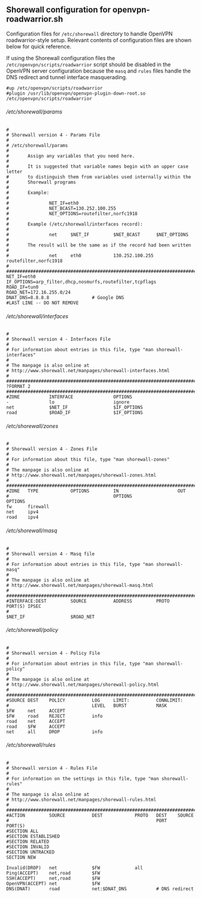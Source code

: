 Shorewall configuration for openvpn-roadwarrior.sh
-----
Configuration files for `/etc/shorewall` directory to handle OpenVPN roadwarrior-style setup. Relevant contents of configuration files are shown below for quick reference.

If using the Shorewall configuration files the `/etc/openvpn/scripts/roadwarrior` script should be disabled in the OpenVPN server configuration because the `masq` and `rules` files handle the DNS redirect and tunnel interface masquerading. 

````
#up /etc/openvpn/scripts/roadwarrior
#plugin /usr/lib/openvpn/openvpn-plugin-down-root.so /etc/openvpn/scripts/roadwarrior
````

###### /etc/shorewall/params

````
#
# Shorewall version 4 - Params File
#
# /etc/shorewall/params
#
#       Assign any variables that you need here.
#
#       It is suggested that variable names begin with an upper case letter
#       to distinguish them from variables used internally within the
#       Shorewall programs
#
#       Example:
#
#               NET_IF=eth0
#               NET_BCAST=130.252.100.255
#               NET_OPTIONS=routefilter,norfc1918
#
#       Example (/etc/shorewall/interfaces record):
#
#               net     $NET_IF         $NET_BCAST      $NET_OPTIONS
#
#       The result will be the same as if the record had been written
#
#               net     eth0            130.252.100.255 routefilter,norfc1918
#
###############################################################################
NET_IF=eth0
IF_OPTIONS=arp_filter,dhcp,nosmurfs,routefilter,tcpflags
ROAD_IF=tun0
ROAD_NET=172.16.255.0/24
DNAT_DNS=8.8.8.8                # Google DNS
#LAST LINE -- DO NOT REMOVE
````

###### /etc/shorewall/interfaces

````
#
# Shorewall version 4 - Interfaces File
#
# For information about entries in this file, type "man shorewall-interfaces"
#
# The manpage is also online at
# http://www.shorewall.net/manpages/shorewall-interfaces.html
#
###############################################################################
?FORMAT 2
###############################################################################
#ZONE           INTERFACE               OPTIONS
-               lo                      ignore
net             $NET_IF                 $IF_OPTIONS     
road            $ROAD_IF                $IF_OPTIONS     
````

###### /etc/shorewall/zones

````
#
# Shorewall version 4 - Zones File
#
# For information about this file, type "man shorewall-zones"
#
# The manpage is also online at
# http://www.shorewall.net/manpages/shorewall-zones.html
#
###############################################################################
#ZONE   TYPE            OPTIONS         IN                      OUT
#                                       OPTIONS                 OPTIONS
fw      firewall
net     ipv4
road    ipv4
````

###### /etc/shorewall/masq

````
#
# Shorewall version 4 - Masq file
#
# For information about entries in this file, type "man shorewall-masq"
#
# The manpage is also online at
# http://www.shorewall.net/manpages/shorewall-masq.html
#
###############################################################################
#INTERFACE:DEST         SOURCE          ADDRESS         PROTO   PORT(S) IPSEC
#
$NET_IF                 $ROAD_NET
````

###### /etc/shorewall/policy

````
#
# Shorewall version 4 - Policy File
#
# For information about entries in this file, type "man shorewall-policy"
#
# The manpage is also online at
# http://www.shorewall.net/manpages/shorewall-policy.html
#
###############################################################################
#SOURCE DEST    POLICY          LOG     LIMIT:          CONNLIMIT:
#                               LEVEL   BURST           MASK
$FW     net     ACCEPT
$FW     road    REJECT          info
road    net     ACCEPT
road    $FW     ACCEPT
net     all     DROP            info
````

###### /etc/shorewall/rules

````
#
# Shorewall version 4 - Rules File
#
# For information on the settings in this file, type "man shorewall-rules"
#
# The manpage is also online at
# http://www.shorewall.net/manpages/shorewall-rules.html
#
###############################################################################
#ACTION         SOURCE          DEST            PROTO   DEST    SOURCE
#                                                       PORT    PORT(S)
#SECTION ALL
#SECTION ESTABLISHED
#SECTION RELATED
#SECTION INVALID
#SECTION UNTRACKED
SECTION NEW

Invalid(DROP)   net             $FW             all
Ping(ACCEPT)    net,road        $FW
SSH(ACCEPT)     net,road        $FW
OpenVPN(ACCEPT) net             $FW
DNS(DNAT)       road            net:$DNAT_DNS           # DNS redirect
````
